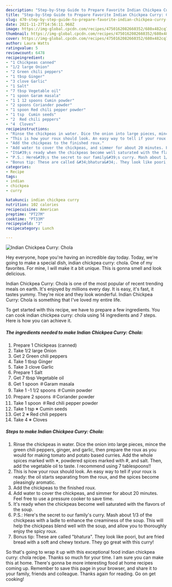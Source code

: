 ```yaml
---
description: "Step-by-Step Guide to Prepare Favorite Indian Chickpea Curry: Chola"
title: "Step-by-Step Guide to Prepare Favorite Indian Chickpea Curry: Chola"
slug: 470-step-by-step-guide-to-prepare-favorite-indian-chickpea-curry-chola
date: 2021-11-27T14:56:11.968Z
image: https://img-global.cpcdn.com/recipes/4750162082660352/680x482cq70/indian-chickpea-curry-chola-recipe-main-photo.jpg
thumbnail: https://img-global.cpcdn.com/recipes/4750162082660352/680x482cq70/indian-chickpea-curry-chola-recipe-main-photo.jpg
cover: https://img-global.cpcdn.com/recipes/4750162082660352/680x482cq70/indian-chickpea-curry-chola-recipe-main-photo.jpg
author: Laura Watts
ratingvalue: 5
reviewcount: 6478
recipeingredient:
- "1 Chickpeas canned"
- "1/2 large Onion"
- "2 Green chili peppers"
- "1 tbsp Ginger"
- "3 clove Garlic"
- "1 Salt"
- "7 tbsp Vegetable oil"
- "1 spoon Garam masala"
- "1 1 12 spoons Cumin powder"
- "2 spoons Coriander powder"
- "1 spoon Red chili pepper powder"
- "1 tsp  Cumin seeds"
- "2  Red chili peppers"
- "4  Cloves"
recipeinstructions:
- "Rinse the chickpeas in water. Dice the onion into large pieces, mince the green chili peppers, ginger, and garlic, then prepare the roux as you would for making tomato and potato based curries. Add the whole spices marked with ※, powdered spices marked with #, and salt. Then, add the vegetable oil to taste. I recommend using 7 tablespoons!!"
- "This is how your roux should look. An easy way to tell if your roux is ready: the oil starts separating from the roux, and the spices become pleasingly aromatic."
- "Add the chickpeas to the finished roux."
- "Add water to cover the chickpeas, and simmer for about 20 minutes. Feel free to use a pressure cooker to save time."
- "It&#39;s ready when the chickpeas become well saturated with the flavors of the soup."
- "P.S.: Here&#39;s the secret to our family&#39;s curry. Mash about 1/3 of the chickpeas with a ladle to enhance the creaminess of the soup. This will help the chickpeas blend well with the soup, and allow you to thoroughly enjoy the spicy roux."
- "Bonus tip: These are called &#34;bhatura&#34;. They look like poori, but are fried bread with a soft and chewy texture. They go great with this curry!"
categories:
- Recipe
tags:
- indian
- chickpea
- curry

katakunci: indian chickpea curry 
nutrition: 102 calories
recipecuisine: American
preptime: "PT27M"
cooktime: "PT33M"
recipeyield: "3"
recipecategory: Lunch

---
```



![Indian Chickpea Curry: Chola](https://img-global.cpcdn.com/recipes/4750162082660352/680x482cq70/indian-chickpea-curry-chola-recipe-main-photo.jpg)

Hey everyone, hope you're having an incredible day today. Today, we're going to make a special dish, indian chickpea curry: chola. One of my favorites. For mine, I will make it a bit unique. This is gonna smell and look delicious.



Indian Chickpea Curry: Chola is one of the most popular of recent trending meals on earth. It's enjoyed by millions every day. It is easy, it's fast, it tastes yummy. They're nice and they look wonderful. Indian Chickpea Curry: Chola is something that I've loved my entire life.


To get started with this recipe, we have to prepare a few ingredients. You can cook indian chickpea curry: chola using 14 ingredients and 7 steps. Here is how you can achieve it.

<!--inarticleads1-->

##### The ingredients needed to make Indian Chickpea Curry: Chola:

1. Prepare 1 Chickpeas (canned)
1. Take 1/2 large Onion
1. Get 2 Green chili peppers
1. Take 1 tbsp Ginger
1. Take 3 clove Garlic
1. Prepare 1 Salt
1. Get 7 tbsp Vegetable oil
1. Get 1 spoon ＃Garam masala
1. Take 1 -1 1/2 spoons ＃Cumin powder
1. Prepare 2 spoons ＃Coriander powder
1. Take 1 spoon ＃Red chili pepper powder
1. Take 1 tsp ※ Cumin seeds
1. Get 2 ※ Red chili peppers
1. Take 4 ※ Cloves




<!--inarticleads2-->

##### Steps to make Indian Chickpea Curry: Chola:

1. Rinse the chickpeas in water. Dice the onion into large pieces, mince the green chili peppers, ginger, and garlic, then prepare the roux as you would for making tomato and potato based curries. Add the whole spices marked with ※, powdered spices marked with #, and salt. Then, add the vegetable oil to taste. I recommend using 7 tablespoons!!
1. This is how your roux should look. An easy way to tell if your roux is ready: the oil starts separating from the roux, and the spices become pleasingly aromatic.
1. Add the chickpeas to the finished roux.
1. Add water to cover the chickpeas, and simmer for about 20 minutes. Feel free to use a pressure cooker to save time.
1. It&#39;s ready when the chickpeas become well saturated with the flavors of the soup.
1. P.S.: Here&#39;s the secret to our family&#39;s curry. Mash about 1/3 of the chickpeas with a ladle to enhance the creaminess of the soup. This will help the chickpeas blend well with the soup, and allow you to thoroughly enjoy the spicy roux.
1. Bonus tip: These are called &#34;bhatura&#34;. They look like poori, but are fried bread with a soft and chewy texture. They go great with this curry!




So that's going to wrap it up with this exceptional food indian chickpea curry: chola recipe. Thanks so much for your time. I am sure you can make this at home. There's gonna be more interesting food at home recipes coming up. Remember to save this page in your browser, and share it to your family, friends and colleague. Thanks again for reading. Go on get cooking!

